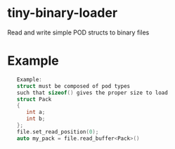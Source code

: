 # tiny-binary-loader
Read and write simple POD structs to binary files

# Example


~~~ c
   Example:
   struct must be composed of pod types
   such that sizeof() gives the proper size to load
   struct Pack
   {
      int a;
      int b;
   };
   file.set_read_position(0);
   auto my_pack = file.read_buffer<Pack>()
~~~

